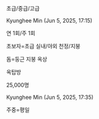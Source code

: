 초급/중급/고급

Kyunghee Min (Jun 5, 2025, 17:15)

연 1회/주 1회

초보자=초급
실내/야외
천정/지붕

돔=둥근 지붕
옥상

옥탑방

25,000명

Kyunghee Min (Jun 5, 2025, 17:35)

주중=평일